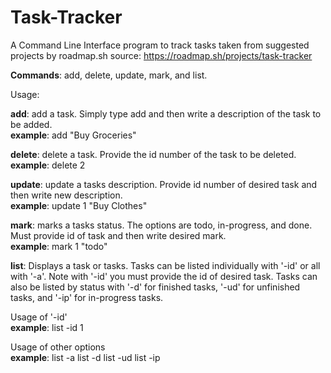 # Task-Tracker
A Command Line Interface program to track tasks taken from suggested projects by roadmap.sh 
source: https://roadmap.sh/projects/task-tracker

**Commands**: add, delete, update, mark, and list.  

Usage:
  
  **add**:  add a task.  Simply type add and then write a description of the task to be added.  
  **example**:
          add "Buy Groceries"


  **delete**:  delete a task.  Provide the id number of the task to be deleted.  
  **example**: 
          delete 2


  **update**:  update a tasks description.  Provide id number of desired task and then write new description.  
  **example**: 
          update 1 "Buy Clothes"


  **mark**:  marks a tasks status.  The options are todo, in-progress, and done.  Must provide id of task and then write desired mark.  
  **example**: 
          mark 1 "todo"


  **list**:  Displays a task or tasks.  Tasks can be listed individually with '-id' or all with '-a'.  Note with '-id' you must provide the id of desired task.  Tasks can also be listed by status with '-d' for finished tasks, 
  '-ud' for unfinished tasks, and '-ip' for in-progress tasks.

  Usage of '-id'  
  **example**: 
          list -id 1

  Usage of other options  
  **example**: 
          list -a
          list -d
          list -ud
          list -ip
